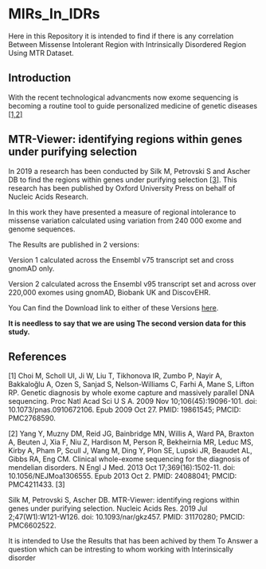# MIRs_In_IDRs
Here in this Repository it is intended to find if there is any correlation Between Missense Intolerant Region with Intrinsically Disordered Region Using MTR Dataset.

## Introduction
With the recent technological advancments now exome sequencing is becoming a routine tool to guide personalized medicine of genetic diseases [[1,2]](#1,#2)

## MTR-Viewer: identifying regions within genes under purifying selection
In 2019 a research has been conducted by Silk M, Petrovski S and Ascher DB to find the regions within genes under purifying selection [[3]](#3). This research has been published by Oxford University Press on behalf of Nucleic Acids Research.

In this work they have presented a measure of regional intolerance to missense variation calculated using variation from 240 000 exome and genome sequences. 

The Results are published in 2 versions:

Version 1 calculated across the Ensembl v75 transcript set and cross gnomAD only.

Version 2 calculated across the Ensembl v95 transcript set and across over 220,000 exomes using gnomAD, Biobank UK and DiscovEHR.

You Can find the Download link to either of these Versions [here](https://biosig.lab.uq.edu.au/mtr-viewer/downloads).

**It is needless to say that we are using The second version data for this study.**




## References
<a id="1">[1]</a> 
Choi M, Scholl UI, Ji W, Liu T, Tikhonova IR, Zumbo P, Nayir A, Bakkaloğlu A, Ozen S, Sanjad S, Nelson-Williams C, Farhi A, Mane S, Lifton RP. Genetic diagnosis by whole exome capture and massively parallel DNA sequencing. Proc Natl Acad Sci U S A. 2009 Nov 10;106(45):19096-101. doi: 10.1073/pnas.0910672106. Epub 2009 Oct 27. PMID: 19861545; PMCID: PMC2768590.

<a id="1">[2]</a> 
Yang Y, Muzny DM, Reid JG, Bainbridge MN, Willis A, Ward PA, Braxton A, Beuten J, Xia F, Niu Z, Hardison M, Person R, Bekheirnia MR, Leduc MS, Kirby A, Pham P, Scull J, Wang M, Ding Y, Plon SE, Lupski JR, Beaudet AL, Gibbs RA, Eng CM. Clinical whole-exome sequencing for the diagnosis of mendelian disorders. N Engl J Med. 2013 Oct 17;369(16):1502-11. doi: 10.1056/NEJMoa1306555. Epub 2013 Oct 2. PMID: 24088041; PMCID: PMC4211433.
<a id="1">[3]</a> 

Silk M, Petrovski S, Ascher DB. MTR-Viewer: identifying regions within genes under purifying selection. Nucleic Acids Res. 2019 Jul 2;47(W1):W121-W126. doi: 10.1093/nar/gkz457. PMID: 31170280; PMCID: PMC6602522.



It is intended to Use the Results that has been achived by them To Answer a question which can be intresting to whom working with Interinsically disorder 
